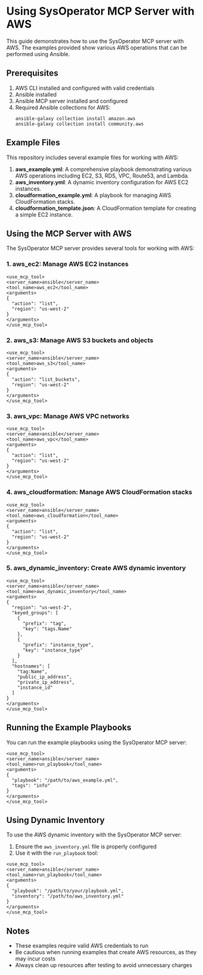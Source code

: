 # Using SysOperator MCP Server with AWS

This guide demonstrates how to use the SysOperator MCP server with AWS. The examples provided show various AWS operations that can be performed using Ansible.

## Prerequisites

1. AWS CLI installed and configured with valid credentials
2. Ansible installed
3. Ansible MCP server installed and configured
4. Required Ansible collections for AWS:
   ```
   ansible-galaxy collection install amazon.aws
   ansible-galaxy collection install community.aws
   ```

## Example Files

This repository includes several example files for working with AWS:

1. **aws_example.yml**: A comprehensive playbook demonstrating various AWS operations including EC2, S3, RDS, VPC, Route53, and Lambda.
2. **aws_inventory.yml**: A dynamic inventory configuration for AWS EC2 instances.
3. **cloudformation_example.yml**: A playbook for managing AWS CloudFormation stacks.
4. **cloudformation_template.json**: A CloudFormation template for creating a simple EC2 instance.

## Using the MCP Server with AWS

The SysOperator MCP server provides several tools for working with AWS:

### 1. aws_ec2: Manage AWS EC2 instances

```
<use_mcp_tool>
<server_name>ansible</server_name>
<tool_name>aws_ec2</tool_name>
<arguments>
{
  "action": "list",
  "region": "us-west-2"
}
</arguments>
</use_mcp_tool>
```

### 2. aws_s3: Manage AWS S3 buckets and objects

```
<use_mcp_tool>
<server_name>ansible</server_name>
<tool_name>aws_s3</tool_name>
<arguments>
{
  "action": "list_buckets",
  "region": "us-west-2"
}
</arguments>
</use_mcp_tool>
```

### 3. aws_vpc: Manage AWS VPC networks

```
<use_mcp_tool>
<server_name>ansible</server_name>
<tool_name>aws_vpc</tool_name>
<arguments>
{
  "action": "list",
  "region": "us-west-2"
}
</arguments>
</use_mcp_tool>
```

### 4. aws_cloudformation: Manage AWS CloudFormation stacks

```
<use_mcp_tool>
<server_name>ansible</server_name>
<tool_name>aws_cloudformation</tool_name>
<arguments>
{
  "action": "list",
  "region": "us-west-2"
}
</arguments>
</use_mcp_tool>
```

### 5. aws_dynamic_inventory: Create AWS dynamic inventory

```
<use_mcp_tool>
<server_name>ansible</server_name>
<tool_name>aws_dynamic_inventory</tool_name>
<arguments>
{
  "region": "us-west-2",
  "keyed_groups": [
    {
      "prefix": "tag",
      "key": "tags.Name"
    },
    {
      "prefix": "instance_type",
      "key": "instance_type"
    }
  ],
  "hostnames": [
    "tag:Name",
    "public_ip_address",
    "private_ip_address",
    "instance_id"
  ]
}
</arguments>
</use_mcp_tool>
```

## Running the Example Playbooks

You can run the example playbooks using the SysOperator MCP server:

```
<use_mcp_tool>
<server_name>ansible</server_name>
<tool_name>run_playbook</tool_name>
<arguments>
{
  "playbook": "/path/to/aws_example.yml",
  "tags": "info"
}
</arguments>
</use_mcp_tool>
```

## Using Dynamic Inventory

To use the AWS dynamic inventory with the SysOperator MCP server:

1. Ensure the `aws_inventory.yml` file is properly configured
2. Use it with the `run_playbook` tool:

```
<use_mcp_tool>
<server_name>ansible</server_name>
<tool_name>run_playbook</tool_name>
<arguments>
{
  "playbook": "/path/to/your/playbook.yml",
  "inventory": "/path/to/aws_inventory.yml"
}
</arguments>
</use_mcp_tool>
```

## Notes

- These examples require valid AWS credentials to run
- Be cautious when running examples that create AWS resources, as they may incur costs
- Always clean up resources after testing to avoid unnecessary charges
